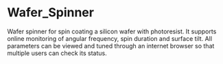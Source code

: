 # Wafer_Spinner
Wafer spinner for spin coating a silicon wafer with photoresist. It supports online monitoring of angular frequency, spin duration and surface tilt. All parameters can be viewed and tuned through an internet browser so that multiple users can check its status. 
